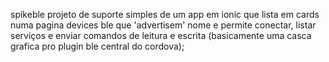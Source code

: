 spikeble
projeto de suporte simples de um app em ionic que lista em cards numa pagina devices ble que 'advertisem' nome e permite conectar, listar serviços e enviar comandos de leitura e escrita (basicamente uma casca grafica pro plugin ble central do cordova);
